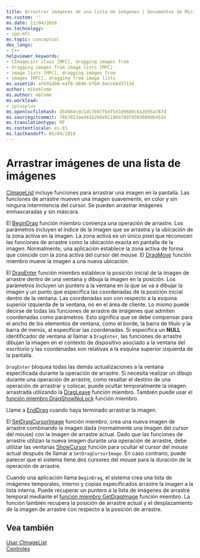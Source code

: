 ```yaml
---
title: Arrastrar imágenes de una lista de imágenes | Documentos de Microsoft
ms.custom: ''
ms.date: 11/04/2016
ms.technology:
- cpp-mfc
ms.topic: conceptual
dev_langs:
- C++
helpviewer_keywords:
- CImageList class [MFC], dragging images from
- dragging images from image lists [MFC]
- image lists [MFC], dragging images from
- images [MFC], dragging from image lists
ms.assetid: af691db8-e4f0-4046-b7b9-9acc68d3713d
author: mikeblome
ms.author: mblome
ms.workload:
- cplusplus
ms.openlocfilehash: d54984cdc1dc7897fb4f5d1d9680c6a2b95a787d
ms.sourcegitcommit: 76b7653ae443a2b8eb1186b789f8503609d6453e
ms.translationtype: MT
ms.contentlocale: es-ES
ms.lasthandoff: 05/04/2018
---
```

# <a name="dragging-images-from-an-image-list"></a>Arrastrar imágenes de una lista de imágenes
[CImageList](../mfc/reference/cimagelist-class.md) incluye funciones para arrastrar una imagen en la pantalla. Las funciones de arrastre mueven una imagen suavemente, en color y sin ninguna intermitencia del cursor. Se pueden arrastrar imágenes enmascaradas y sin máscara.  
  
 El [BeginDrag](../mfc/reference/cimagelist-class.md#begindrag) función miembro comienza una operación de arrastre. Los parámetros incluyen el índice de la imagen que se arrastra y la ubicación de la zona activa en la imagen. La zona activa es un único píxel que reconocen las funciones de arrastre como la ubicación exacta en pantalla de la imagen. Normalmente, una aplicación establece la zona activa de forma que coincide con la zona activa del cursor del mouse. El [DragMove](../mfc/reference/cimagelist-class.md#dragmove) función miembro mueve la imagen a una nueva ubicación.  
  
 El [DragEnter](../mfc/reference/cimagelist-class.md#dragenter) función miembro establece la posición inicial de la imagen de arrastre dentro de una ventana y dibuja la imagen en la posición. Los parámetros incluyen un puntero a la ventana en la que se va a dibujar la imagen y un punto que especifica las coordenadas de la posición inicial dentro de la ventana. Las coordenadas son con respecto a la esquina superior izquierda de la ventana, no en el área de cliente. Lo mismo puede decirse de todas las funciones de arrastre de imágenes que admiten coordenadas como parámetros. Esto significa que se debe compensar para el ancho de los elementos de ventana, como el borde, la barra de título y la barra de menús, al especificar las coordenadas. Si especifica un **NULL** identificador de ventana al llamar a `DragEnter`, las funciones de arrastre dibujan la imagen en el contexto de dispositivo asociado a la ventana del escritorio y las coordenadas son relativas a la esquina superior izquierda de la pantalla.  
  
 `DragEnter` bloquea todas las demás actualizaciones a la ventana especificada durante la operación de arrastre. Si necesita realizar un dibujo durante una operación de arrastre, como resaltar el destino de una operación de arrastrar y colocar, puede ocultar temporalmente la imagen arrastrada utilizando la [DragLeave](../mfc/reference/cimagelist-class.md#dragleave) función miembro. También puede usar el [función miembro DragShowNoLock](../mfc/reference/cimagelist-class.md#dragshownolock) función miembro.  
  
 Llame a [EndDrag](../mfc/reference/cimagelist-class.md#enddrag) cuando haya terminado arrastrar la imagen.  
  
 El [SetDragCursorImage](../mfc/reference/cimagelist-class.md#setdragcursorimage) función miembro, crea una nueva imagen de arrastre combinando la imagen dada (normalmente una imagen del cursor del mouse) con la imagen de arrastre actual. Dado que las funciones de arrastre utilizan la nueva imagen durante una operación de arrastre, debe utilizar las ventanas [ShowCursor](http://msdn.microsoft.com/library/windows/desktop/ms648396) función para ocultar el cursor del mouse actual después de llamar a `SetDragCursorImage`. En caso contrario, puede parecer que el sistema tiene dos cursores del mouse para la duración de la operación de arrastre.  
  
 Cuando una aplicación llama `BeginDrag`, el sistema crea una lista de imágenes temporales, interno y copias especificados arrastre la imagen a la lista interna. Puede recuperar un puntero a la lista de imágenes de arrastre temporal mediante el [función miembro GetDragImage](../mfc/reference/cimagelist-class.md#getdragimage) función miembro. La función también recupera la posición de arrastre actual y el desplazamiento de la imagen de arrastre con respecto a la posición de arrastre.  
  
## <a name="see-also"></a>Vea también  
 [Usar CImageList](../mfc/using-cimagelist.md)   
 [Controles](../mfc/controls-mfc.md)

